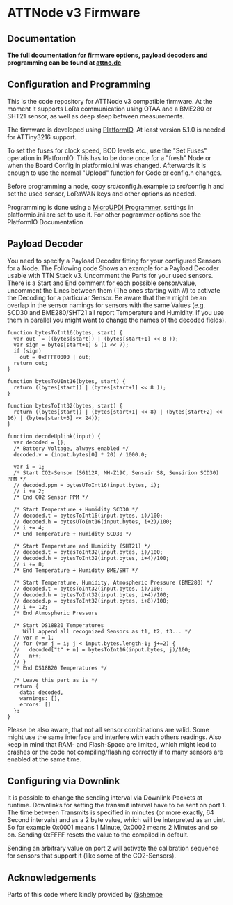 # ATTNode v3 Firmware

## Documentation

**The full documentation for firmware options, payload decoders and programming can be found at [attno.de](https://www.attno.de/21-firmware-v3)**

## Configuration and Programming

This is the code repository for ATTNode v3 compatible firmware. At the moment it supports LoRa communication using OTAA and a BME280 or SHT21 sensor, as well as deep sleep between measurements.

The firmware is developed using [PlatformIO](https://platformio.org/). At least version 5.1.0 is needed for ATTiny3216 support.

To set the fuses for clock speed, BOD levels etc., use the "Set Fuses" operation in PlatformIO. This has to be done once for a "fresh" Node or when the Board Config in platformio.ini was changed. Afterwards it is enough to use the normal "Upload" function for Code or config.h changes.

Before programming a node, copy src/config.h.example to src/config.h and set the used sensor, LoRaWAN keys and other options as needed.

Programming is done using a [MicroUPDI Programmer](https://github.com/MCUdude/microUPDI), settings in platformio.ini are set to use it. For other pogrammer options see the PlatformIO Documentation

## Payload Decoder

You need to specify a Payload Decoder fitting for your configured Sensors for a Node. The Following code Shows an example for a Payload Decoder usable with TTN Stack v3. Uncomment the Parts for your used sensors. There is a Start and End comment for each possible sensor/value, uncomment the Lines between them (The ones starting with //) to activate the Decoding for a particular Sensor. Be aware that there might be an overlap in the sensor namings for sensors with the same Values (e.g. SCD30 and BME280/SHT21 all report Temperature and Humidity. If you use them in parallel you might want to change the names of the decoded fields).

    function bytesToInt16(bytes, start) {
      var out  = ((bytes[start]) | (bytes[start+1] << 8 ));
      var sign = bytes[start+1] & (1 << 7);
      if (sign)
        out = 0xFFFF0000 | out;
      return out;
    }

    function bytesToUInt16(bytes, start) {
      return ((bytes[start]) | (bytes[start+1] << 8 ));
    }

    function bytesToInt32(bytes, start) {
      return ((bytes[start]) | (bytes[start+1] << 8) | (bytes[start+2] << 16) | (bytes[start+3] << 24));
    }

    function decodeUplink(input) {
      var decoded = {};
      /* Battery Voltage, always enabled */
      decoded.v = (input.bytes[0] * 20) / 1000.0;
      
      var i = 1;
      /* Start CO2-Sensor (SG112A, MH-Z19C, Sensair S8, Sensirion SCD30) PPM */
      // decoded.ppm = bytesUToInt16(input.bytes, i);
      // i += 2;
      /* End CO2 Sensor PPM */

      /* Start Temperature + Humidity SCD30 */
      // decoded.t = bytesToInt16(input.bytes, i)/100;
      // decoded.h = bytesUToInt16(input.bytes, i+2)/100;
      // i += 4;
      /* End Temperature + Humidity SCD30 */
      
      /* Start Temperature and Humidity (SHT21) */
      // decoded.t = bytesToInt32(input.bytes, i)/100;
      // decoded.h = bytesToInt32(input.bytes, i+4)/100;
      // i += 8;
      /* End Temperature + Humidity BME/SHT */
      
      /* Start Temperature, Humidity, Atmospheric Pressure (BME280) */
      // decoded.t = bytesToInt32(input.bytes, i)/100;
      // decoded.h = bytesToInt32(input.bytes, i+4)/100;
      // decoded.p = bytesToInt32(input.bytes, i+8)/100;
      // i += 12;
      /* End Atmospheric Pressure

      /* Start DS18B20 Temperatures 
         Will append all recognized Sensors as t1, t2, t3... */
      // var n = 1;
      // for (var j = i; j < input.bytes.length-1; j+=2) {
      //   decoded["t" + n] = bytesToInt16(input.bytes, j)/100;
      //   n++;
      // }
      /* End DS18B20 Temperatures */
  
      /* Leave this part as is */
      return {
        data: decoded,
        warnings: [],
        errors: []
      };
    }

Please be also aware, that not all sensor combinations are valid. Some might use the same interface and interfere with each others readings. Also keep in mind that RAM- and Flash-Space are limited, which might lead to crashes or the code not compiling/flashing correctly if to many sensors are enabled at the same time.

## Configuring via Downlink

It is possible to change the sending interval via Downlink-Packets at runtime. Downlinks for setting the transmit interval have to be sent on port 1. The time between Transmits is specified in minutes (or more exactly, 64 Second intervals) and as a 2 byte value, which will be interpreted as an uint. So for example 0x0001 means 1 Minute, 0x0002 means 2 Minutes and so on. Sending 0xFFFF resets the value to the compiled in default.

Sending an arbitrary value on port 2 will activate the calibration sequence for sensors that support it (like some of the CO2-Sensors).

## Acknowledgements

Parts of this code where kindly provided by [@shempe](https://twitter.com/shempe)
